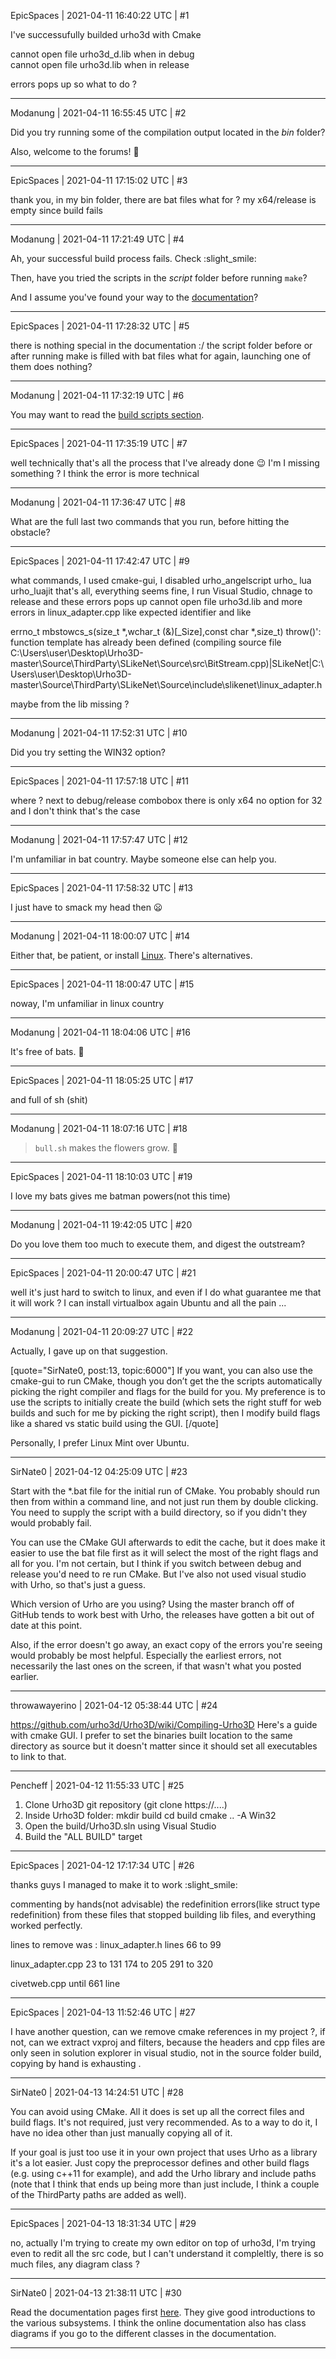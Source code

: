 EpicSpaces | 2021-04-11 16:40:22 UTC | #1

I've successufully builded urho3d with Cmake

cannot open file urho3d_d.lib when in debug  
cannot open file urho3d.lib when in release

errors pops up so what to do ?

-------------------------

Modanung | 2021-04-11 16:55:45 UTC | #2

Did you try running some of the compilation output located in the _bin_ folder?

Also, welcome to the forums! :confetti_ball:

-------------------------

EpicSpaces | 2021-04-11 17:15:02 UTC | #3

thank you, in my bin folder, there are bat files what for ? my x64/release is empty since build fails

-------------------------

Modanung | 2021-04-11 17:21:49 UTC | #4

Ah, your successful build process fails. Check :slight_smile:

Then, have you tried the scripts in the _script_ folder before running `make`?

And I assume you've found your way to the [documentation](https://urho3d.github.io/documentation/1.7.1/_building.html#Building_Native)?

-------------------------

EpicSpaces | 2021-04-11 17:28:32 UTC | #5

there is nothing special in the documentation :/ 
the script folder before or after running make is filled with bat files what for again, launching one of them does nothing?

-------------------------

Modanung | 2021-04-11 17:32:19 UTC | #6

You may want to read the [build scripts section](https://urho3d.github.io/documentation/1.7.1/_building.html#Build_Scripts).

-------------------------

EpicSpaces | 2021-04-11 17:35:19 UTC | #7

well technically that's all the process that I've already done :wink:
I'm I missing something ?
I think the error is more technical

-------------------------

Modanung | 2021-04-11 17:36:47 UTC | #8

What are the full last two commands that you run, before hitting the obstacle?

-------------------------

EpicSpaces | 2021-04-11 17:42:47 UTC | #9

what commands, I used cmake-gui, I disabled 
urho_angelscript 
urho_ lua
 urho_luajit
that's all, everything seems fine, I run Visual Studio, chnage to release and these errors pops up
cannot open file urho3d.lib
and more errors in linux_adapter.cpp like expected identifier and like

errno_t mbstowcs_s(size_t *,wchar_t (&)[_Size],const char *,size_t) throw()': function template has already been defined (compiling source file C:\Users\user\Desktop\Urho3D-master\Source\ThirdParty\SLikeNet\Source\src\BitStream.cpp)|SLikeNet|C:\Users\user\Desktop\Urho3D-master\Source\ThirdParty\SLikeNet\Source\include\slikenet\linux_adapter.h

maybe from the lib missing ?

-------------------------

Modanung | 2021-04-11 17:52:31 UTC | #10

Did you try setting the WIN32 option?

-------------------------

EpicSpaces | 2021-04-11 17:57:18 UTC | #11

where ? next to debug/release combobox there is only x64 no option for 32 and I don't think that's the case

-------------------------

Modanung | 2021-04-11 17:57:47 UTC | #12

I'm unfamiliar in bat country. Maybe someone else can help you.

-------------------------

EpicSpaces | 2021-04-11 17:58:32 UTC | #13

I just have to smack my head then :frowning:

-------------------------

Modanung | 2021-04-11 18:00:07 UTC | #14

Either that, be patient, or install [Linux](https://www.linuxmint.com). There's alternatives.

-------------------------

EpicSpaces | 2021-04-11 18:00:47 UTC | #15

noway, I'm unfamiliar in linux country

-------------------------

Modanung | 2021-04-11 18:04:06 UTC | #16

It's free of bats. :bat:

-------------------------

EpicSpaces | 2021-04-11 18:05:25 UTC | #17

and full of sh (shit)

-------------------------

Modanung | 2021-04-11 18:07:16 UTC | #18

> `bull.sh` makes the flowers grow. :sunflower:

-------------------------

EpicSpaces | 2021-04-11 18:10:03 UTC | #19

I love my bats gives me batman powers(not this time)

-------------------------

Modanung | 2021-04-11 19:42:05 UTC | #20

Do you love them too much to execute them, and digest the outstream?

-------------------------

EpicSpaces | 2021-04-11 20:00:47 UTC | #21

well it's just hard to switch to linux, and even if I do what guarantee me that it will work ?
I can install virtualbox again Ubuntu and all the pain ...

-------------------------

Modanung | 2021-04-11 20:09:27 UTC | #22

Actually, I gave up on that suggestion.

[quote="SirNate0, post:13, topic:6000"]
If you want, you can also use the cmake-gui to run CMake, though you don’t get the the scripts automatically picking the right compiler and flags for the build for you. My preference is to use the scripts to initially create the build (which sets the right stuff for web builds and such for me by picking the right script), then I modify build flags like a shared vs static build using the GUI.
[/quote]

Personally, I prefer Linux Mint over Ubuntu.

-------------------------

SirNate0 | 2021-04-12 04:25:09 UTC | #23

Start with the *.bat file for the initial run of CMake. You probably should run then from within a command line, and not just run them by double clicking. You need to supply the script with a build directory, so if you didn't they would probably fail. 

You can use the CMake GUI afterwards to edit the cache, but it does make it easier to use the bat file first as it will select the most of the right flags and all for you. I'm not certain, but I think if you switch between debug and release you'd need to re run CMake. But I've also not used visual studio with Urho, so that's just a guess.

Which version of Urho are you using? Using the master branch off of GitHub tends to work best with Urho, the releases have gotten a bit out of date at this point.

Also, if the error doesn't go away, an exact copy of the errors you're seeing would probably be most helpful. Especially the earliest errors, not necessarily the last ones on the screen, if that wasn't what you posted earlier.

-------------------------

throwawayerino | 2021-04-12 05:38:44 UTC | #24

https://github.com/urho3d/Urho3D/wiki/Compiling-Urho3D
Here's a guide with cmake GUI. I prefer to set the binaries built location to the same directory as source but it doesn't matter since it should set all executables to link to that.

-------------------------

Pencheff | 2021-04-12 11:55:33 UTC | #25

1. Clone Urho3D git repository (git clone https://....)
2. Inside Urho3D folder: 
mkdir build
cd build
cmake .. -A Win32
3. Open the build/Urho3D.sln using Visual Studio
4. Build the "ALL BUILD" target

-------------------------

EpicSpaces | 2021-04-12 17:17:34 UTC | #26

thanks guys I managed to make it to work :slight_smile: 

commenting by hands(not advisable) the redefinition errors(like struct type redefinition) from these files that stopped building lib files, and everything worked perfectly. 

lines to remove was :
linux_adapter.h
lines 66 to 99 

linux_adapter.cpp
23 to 131 
174 to 205
291 to 320

civetweb.cpp
until 661 line

-------------------------

EpicSpaces | 2021-04-13 11:52:46 UTC | #27

I have another question, can we remove cmake references in my project ?, if not, can we extract vxproj and filters, because the headers and cpp files are only seen in solution explorer in visual studio, not in the source folder build, copying by hand is exhausting .

-------------------------

SirNate0 | 2021-04-13 14:24:51 UTC | #28

You can avoid using CMake. All it does is set up all the correct files and build flags. It's not required, just very recommended. As to a way to do it, I have no idea other than just manually copying all of it.

If your goal is just too use it in your own project that uses Urho as a library it's a lot easier. Just copy the preprocessor defines and other build flags (e.g. using c++11 for example), and add the Urho library and include paths (note that I think that ends up being more than just include, I think a couple of the ThirdParty paths are added as well).

-------------------------

EpicSpaces | 2021-04-13 18:31:34 UTC | #29

no, actually I'm trying to create my own editor on top of urho3d, I'm trying even to redit all the src code, but I can't understand it compleltly, there is so much files, any diagram class ?

-------------------------

SirNate0 | 2021-04-13 21:38:11 UTC | #30

Read the documentation pages first [here](https://urho3d.github.io/documentation/HEAD/index.html). They give good introductions to the various subsystems. I think the online documentation also has class diagrams if you go to the different classes in the documentation.

-------------------------

